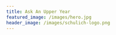 ```yaml
---
title: Ask An Upper Year
featured_image: /images/hero.jpg
header_image: /images/schulich-logo.png
---
```


